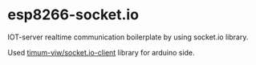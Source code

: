 # esp8266-socket.io

IOT-server realtime communication boilerplate by using socket.io library.

Used [timum-viw/socket.io-client](https://github.com/timum-viw/socket.io-client) library for arduino side.
